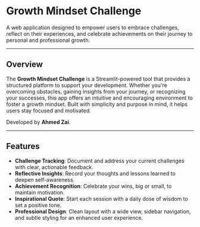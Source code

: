 # Growth Mindset Challenge

A web application designed to empower users to embrace challenges, reflect on their experiences, and celebrate achievements on their journey to personal and professional growth.

---

## Overview

The **Growth Mindset Challenge** is a Streamlit-powered tool that provides a structured platform to support your development. Whether you're overcoming obstacles, gaining insights from your journey, or recognizing your successes, this app offers an intuitive and encouraging environment to foster a growth mindset. Built with simplicity and purpose in mind, it helps users stay focused and motivated.

Developed by **Ahmed Zai**.

---

## Features

- **Challenge Tracking**: Document and address your current challenges with clear, actionable feedback.
- **Reflective Insights**: Record your thoughts and lessons learned to deepen self-awareness.
- **Achievement Recognition**: Celebrate your wins, big or small, to maintain motivation.
- **Inspirational Quote**: Start each session with a daily dose of wisdom to set a positive tone.
- **Professional Design**: Clean layout with a wide view, sidebar navigation, and subtle styling for an enhanced user experience.
